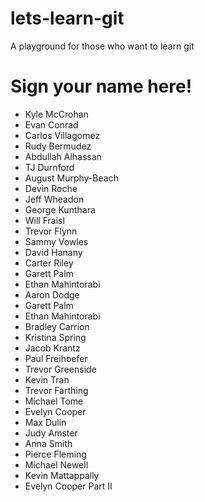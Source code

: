 # lets-learn-git
A playground for those who want to learn git

# Sign your name here!


- Kyle McCrohan
- Evan Conrad
- Carlos Villagomez
- Rudy Bermudez
- Abdullah Alhassan
- TJ Durnford
- August Murphy-Beach
- Devin Roche
- Jeff Wheadon
- George Kunthara
- Will Fraisl
- Trevor Flynn
- Sammy Vowles
- David Hanany
- Carter Riley
- Garett Palm
- Ethan Mahintorabi
- Aaron Dodge
- Garett Palm
- Ethan Mahintorabi
- Bradley Carrion
- Kristina Spring
- Jacob Krantz
- Paul Freihoefer
- Trevor Greenside
- Kevin Tran
- Trevor Farthing
- Michael Tome
- Evelyn Cooper
- Max Dulin
- Judy Amster
- Anna Smith
- Pierce Fleming
- Michael Newell
- Kevin Mattappally
- Evelyn Cooper Part II
